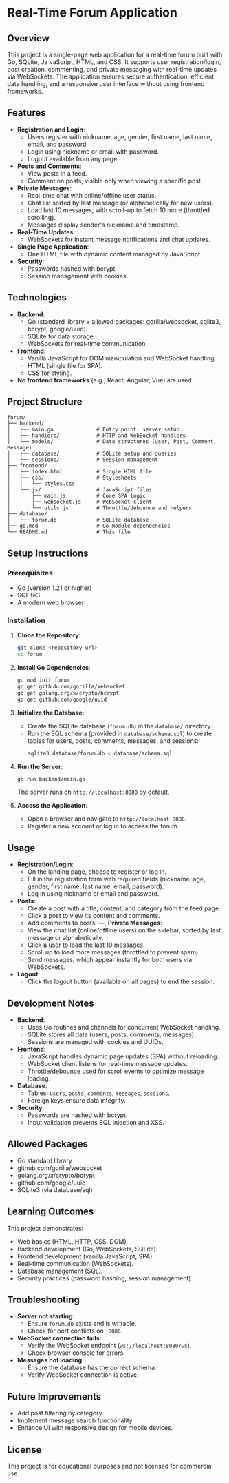 # Real-Time Forum Application

## Overview
This project is a single-page web application for a real-time forum built with Go, SQLite, Ja vaScript, HTML, and CSS. It supports user registration/login, post creation, commenting, and private messaging with real-time updates via WebSockets. The application ensures secure authentication, efficient data handling, and a responsive user interface without using frontend frameworks.

## Features
- **Registration and Login**:
  - Users register with nickname, age, gender, first name, last name, email, and password.
  - Login using nickname or email with password.
  - Logout available from any page.
- **Posts and Comments**:
  - View posts in a feed.
  - Comment on posts, visible only when viewing a specific post.
- **Private Messages**:
  - Real-time chat with online/offline user status.
  - Chat list sorted by last message (or alphabetically for new users).
  - Load last 10 messages, with scroll-up to fetch 10 more (throttled scrolling).
  - Messages display sender's nickname and timestamp.
- **Real-Time Updates**:
  - WebSockets for instant message notifications and chat updates.
- **Single Page Application**:
  - One HTML file with dynamic content managed by JavaScript.
- **Security**:
  - Passwords hashed with bcrypt.
  - Session management with cookies.

## Technologies
- **Backend**:
  - Go (standard library + allowed packages: gorilla/websocket, sqlite3, bcrypt, google/uuid).
  - SQLite for data storage.
  - WebSockets for real-time communication.
- **Frontend**:
  - Vanilla JavaScript for DOM manipulation and WebSocket handling.
  - HTML (single file for SPA).
  - CSS for styling.
- **No frontend frameworks** (e.g., React, Angular, Vue) are used.

## Project Structure
```
forum/
├── backend/
│   ├── main.go              # Entry point, server setup
│   ├── handlers/            # HTTP and WebSocket handlers
│   ├── models/              # Data structures (User, Post, Comment, Message)
│   ├── database/            # SQLite setup and queries
│   └── sessions/            # Session management
├── frontend/
│   ├── index.html           # Single HTML file
│   ├── css/                 # Stylesheets
│   │   └── styles.css
│   └── js/                  # JavaScript files
│       ├── main.js          # Core SPA logic
│       ├── websocket.js     # WebSocket client
│       └── utils.js         # Throttle/debounce and helpers
├── database/
│   └── forum.db             # SQLite database
├── go.mod                   # Go module dependencies
└── README.md                # This file
```



## Setup Instructions
### Prerequisites
- Go (version 1.21 or higher)
- SQLite3
- A modern web browser

### Installation
1. **Clone the Repository**:
   ```bash
   git clone <repository-url>
   cd forum
   ```

2. **Install Go Dependencies**:
   ```bash
   go mod init forum
   go get github.com/gorilla/websocket
   go get golang.org/x/crypto/bcrypt
   go get github.com/google/uuid
   ```

3. **Initialize the Database**:
   - Create the SQLite database (`forum.db`) in the `database/` directory.
   - Run the SQL schema (provided in `database/schema.sql`) to create tables for users, posts, comments, messages, and sessions:
     ```bash
     sqlite3 database/forum.db < database/schema.sql
     ```

4. **Run the Server**:
   ```bash
   go run backend/main.go
   ```
   The server runs on `http://localhost:8080` by default.

5. **Access the Application**:
   - Open a browser and navigate to `http://localhost:8080`.
   - Register a new account or log in to access the forum.

## Usage
- **Registration/Login**:
  - On the landing page, choose to register or log in.
  - Fill in the registration form with required fields (nickname, age, gender, first name, last name, email, password).
  - Log in using nickname or email and password.
- **Posts**:
  - Create a post with a title, content, and category from the feed page.
  - Click a post to view its content and comments.
  - Add comments to posts.
 —, **Private Messages**:
  - View the chat list (online/offline users) on the sidebar, sorted by last message or alphabetically.
  - Click a user to load the last 10 messages.
  - Scroll up to load more messages (throttled to prevent spam).
  - Send messages, which appear instantly for both users via WebSockets.
- **Logout**:
  - Click the logout button (available on all pages) to end the session.

## Development Notes
- **Backend**:
  - Uses Go routines and channels for concurrent WebSocket handling.
  - SQLite stores all data (users, posts, comments, messages).
  - Sessions are managed with cookies and UUIDs.
- **Frontend**:
  - JavaScript handles dynamic page updates (SPA) without reloading.
  - WebSocket client listens for real-time message updates.
  - Throttle/debounce used for scroll events to optimize message loading.
- **Database**:
  - Tables: `users`, `posts`, `comments`, `messages`, `sessions`.
  - Foreign keys ensure data integrity.
- **Security**:
  - Passwords are hashed with bcrypt.
  - Input validation prevents SQL injection and XSS.

## Allowed Packages
- Go standard library
- github.com/gorilla/websocket
- golang.org/x/crypto/bcrypt
- github.com/google/uuid
- SQLite3 (via database/sql)

## Learning Outcomes
This project demonstrates:
- Web basics (HTML, HTTP, CSS, DOM).
- Backend development (Go, WebSockets, SQLite).
- Frontend development (vanilla JavaScript, SPA).
- Real-time communication (WebSockets).
- Database management (SQL).
- Security practices (password hashing, session management).

## Troubleshooting
- **Server not starting**:
  - Ensure `forum.db` exists and is writable.
  - Check for port conflicts on `:8080`.
- **WebSocket connection fails**:
  - Verify the WebSocket endpoint (`ws://localhost:8080/ws`).
  - Check browser console for errors.
- **Messages not loading**:
  - Ensure the database has the correct schema.
  - Verify WebSocket connection is active.

## Future Improvements
- Add post filtering by category.
- Implement message search functionality.
- Enhance UI with responsive design for mobile devices.

## License
This project is for educational purposes and not licensed for commercial use.